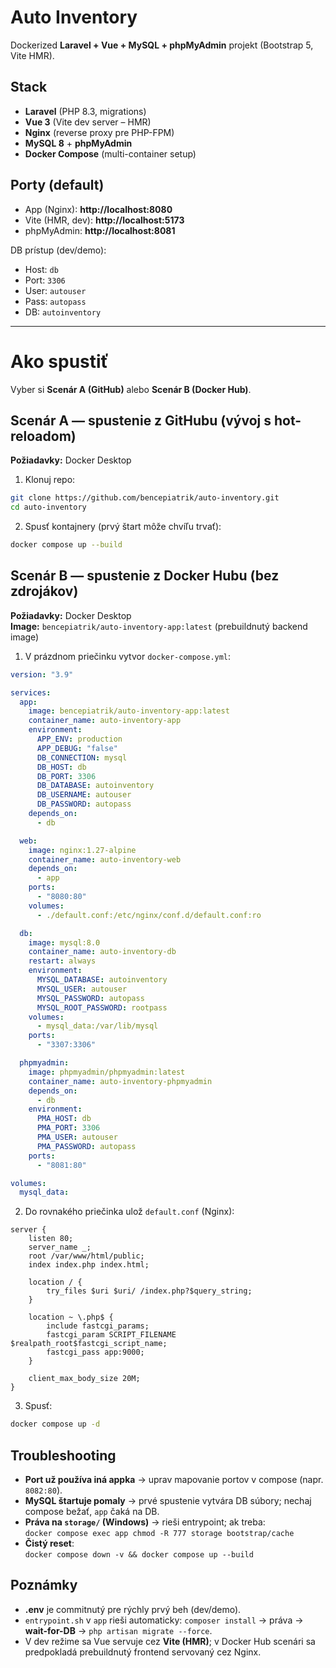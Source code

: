 # Auto Inventory

Dockerized **Laravel + Vue + MySQL + phpMyAdmin** projekt (Bootstrap 5, Vite HMR).

## Stack
- **Laravel** (PHP 8.3, migrations)
- **Vue 3** (Vite dev server – HMR)
- **Nginx** (reverse proxy pre PHP-FPM)
- **MySQL 8** + **phpMyAdmin**
- **Docker Compose** (multi-container setup)

## Porty (default)
- App (Nginx): **http://localhost:8080**
- Vite (HMR, dev): **http://localhost:5173**
- phpMyAdmin: **http://localhost:8081**

DB prístup (dev/demo):
- Host: `db`
- Port: `3306`
- User: `autouser`
- Pass: `autopass`
- DB: `autoinventory`

---

# Ako spustiť

Vyber si **Scenár A (GitHub)** alebo **Scenár B (Docker Hub)**.

## Scenár A — spustenie z GitHubu (vývoj s hot-reloadom)

**Požiadavky:** Docker Desktop

1) Klonuj repo:
```bash
git clone https://github.com/bencepiatrik/auto-inventory.git
cd auto-inventory
```

2) Spusť kontajnery (prvý štart môže chvíľu trvať):
```bash
docker compose up --build
```

## Scenár B — spustenie z Docker Hubu (bez zdrojákov)

**Požiadavky:** Docker Desktop  
**Image:** `bencepiatrik/auto-inventory-app:latest` (prebuildnutý backend image)

1) V prázdnom priečinku vytvor `docker-compose.yml`:

```yaml
version: "3.9"

services:
  app:
    image: bencepiatrik/auto-inventory-app:latest
    container_name: auto-inventory-app
    environment:
      APP_ENV: production
      APP_DEBUG: "false"
      DB_CONNECTION: mysql
      DB_HOST: db
      DB_PORT: 3306
      DB_DATABASE: autoinventory
      DB_USERNAME: autouser
      DB_PASSWORD: autopass
    depends_on:
      - db

  web:
    image: nginx:1.27-alpine
    container_name: auto-inventory-web
    depends_on:
      - app
    ports:
      - "8080:80"
    volumes:
      - ./default.conf:/etc/nginx/conf.d/default.conf:ro

  db:
    image: mysql:8.0
    container_name: auto-inventory-db
    restart: always
    environment:
      MYSQL_DATABASE: autoinventory
      MYSQL_USER: autouser
      MYSQL_PASSWORD: autopass
      MYSQL_ROOT_PASSWORD: rootpass
    volumes:
      - mysql_data:/var/lib/mysql
    ports:
      - "3307:3306"

  phpmyadmin:
    image: phpmyadmin/phpmyadmin:latest
    container_name: auto-inventory-phpmyadmin
    depends_on:
      - db
    environment:
      PMA_HOST: db
      PMA_PORT: 3306
      PMA_USER: autouser
      PMA_PASSWORD: autopass
    ports:
      - "8081:80"

volumes:
  mysql_data:
```

2) Do rovnakého priečinka ulož `default.conf` (Nginx):

```nginx
server {
    listen 80;
    server_name _;
    root /var/www/html/public;
    index index.php index.html;

    location / {
        try_files $uri $uri/ /index.php?$query_string;
    }

    location ~ \.php$ {
        include fastcgi_params;
        fastcgi_param SCRIPT_FILENAME $realpath_root$fastcgi_script_name;
        fastcgi_pass app:9000;
    }

    client_max_body_size 20M;
}
```

3) Spusť:
```bash
docker compose up -d
```
## Troubleshooting

- **Port už používa iná appka** → uprav mapovanie portov v compose (napr. `8082:80`).
- **MySQL štartuje pomaly** → prvé spustenie vytvára DB súbory; nechaj compose bežať, `app` čaká na DB.
- **Práva na `storage/` (Windows)** → rieši entrypoint; ak treba:  
  `docker compose exec app chmod -R 777 storage bootstrap/cache`
- **Čistý reset**:  
  `docker compose down -v && docker compose up --build`

## Poznámky

- **.env** je commitnutý pre rýchly prvý beh (dev/demo).  
- `entrypoint.sh` v `app` rieši automaticky: `composer install` → práva → **wait-for-DB** → `php artisan migrate --force`.  
- V dev režime sa Vue servuje cez **Vite (HMR)**; v Docker Hub scenári sa predpokladá prebuildnutý frontend servovaný cez Nginx.
